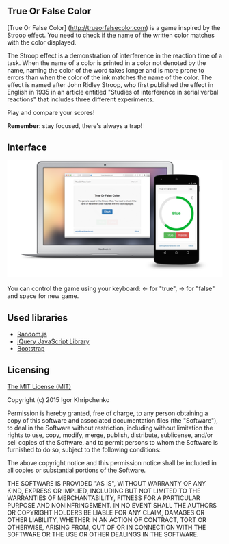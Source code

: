 ## True Or False Color
[True Or False Color] (http://trueorfalsecolor.com) is a game inspired by the Stroop effect. You need to check if the name of the written color matches with the color displayed.

The Stroop effect is a demonstration of interference in the reaction time of a task. When the name of a color is printed in a color not denoted by the name, naming the color of the word takes longer and is more prone to errors than when the color of the ink matches the name of the color. The effect is named after John Ridley Stroop, who first published the effect in English in 1935 in an article entitled "Studies of interference in serial verbal reactions" that includes three different experiments.

Play and compare your scores!

**Remember**: stay focused, there's always a trap!

## Interface
![Screenshot](/app/img/cover.jpg)

You can control the game using your keyboard: ← for "true", → for "false" and space for new game.

## Used libraries
* [Random.js](https://github.com/ckknight/random-js)
* [jQuery JavaScript Library](https://github.com/jquery/jquery)
* [Bootstrap](https://github.com/twbs/bootstrap)

## Licensing
[The MIT License (MIT)](https://github.com/khrigo/TrueOrFalseColor/blob/master/LICENSE)

Copyright (c) 2015 Igor Khripchenko

Permission is hereby granted, free of charge, to any person obtaining a copy
of this software and associated documentation files (the "Software"), to deal
in the Software without restriction, including without limitation the rights
to use, copy, modify, merge, publish, distribute, sublicense, and/or sell
copies of the Software, and to permit persons to whom the Software is
furnished to do so, subject to the following conditions:

The above copyright notice and this permission notice shall be included in all
copies or substantial portions of the Software.

THE SOFTWARE IS PROVIDED "AS IS", WITHOUT WARRANTY OF ANY KIND, EXPRESS OR
IMPLIED, INCLUDING BUT NOT LIMITED TO THE WARRANTIES OF MERCHANTABILITY,
FITNESS FOR A PARTICULAR PURPOSE AND NONINFRINGEMENT. IN NO EVENT SHALL THE
AUTHORS OR COPYRIGHT HOLDERS BE LIABLE FOR ANY CLAIM, DAMAGES OR OTHER
LIABILITY, WHETHER IN AN ACTION OF CONTRACT, TORT OR OTHERWISE, ARISING FROM,
OUT OF OR IN CONNECTION WITH THE SOFTWARE OR THE USE OR OTHER DEALINGS IN THE
SOFTWARE.
